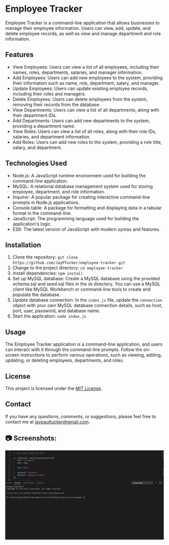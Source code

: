 # Employee Tracker

Employee Tracker is a command-line application that allows businesses to manage their employee information. Users can view, add, update, and delete employee records, as well as view and manage department and role information.

## Features

- View Employees: Users can view a list of all employees, including their names, roles, departments, salaries, and manager information.
- Add Employees: Users can add new employees to the system, providing their information such as name, role, department, salary, and manager.
- Update Employees: Users can update existing employee records, including their roles and managers.
- Delete Employees: Users can delete employees from the system, removing their records from the database.
- View Departments: Users can view a list of all departments, along with their department IDs.
- Add Departments: Users can add new departments to the system, providing a department name.
- View Roles: Users can view a list of all roles, along with their role IDs, salaries, and department information.
- Add Roles: Users can add new roles to the system, providing a role title, salary, and department.

## Technologies Used

- Node.js: A JavaScript runtime environment used for building the command-line application.
- MySQL: A relational database management system used for storing employee, department, and role information.
- Inquirer: A popular package for creating interactive command-line prompts in Node.js applications.
- Console.table: A package for formatting and displaying data in a tabular format in the command-line.
- JavaScript: The programming language used for building the application's logic.
- ES6: The latest version of JavaScript with modern syntax and features.

## Installation

1. Clone the repository: `git clone https://github.com/JayPTucker/employee-tracker.git`
2. Change to the project directory: `cd employee-tracker`
3. Install dependencies: `npm install`
4. Set up MySQL database: Create a MySQL database using the provided schema.sql and seed.sql files in the `db` directory. You can use a MySQL client like MySQL Workbench or command-line tools to create and populate the database.
5. Update database connection: In the `index.js` file, update the `connection` object with your own MySQL database connection details, such as host, port, user, password, and database name.
6. Start the application: `node index.js`

## Usage

The Employee Tracker application is a command-line application, and users can interact with it through the command-line prompts. Follow the on-screen instructions to perform various operations, such as viewing, adding, updating, or deleting employees, departments, and roles.

## License

This project is licensed under the [MIT License](LICENSE).

## Contact

If you have any questions, comments, or suggestions, please feel free to contact me at [jaypaultucker@gmail.com](mailto:jaypaultucker@gmail.com).
 
## 📷 Screenshots: <a name='screenshots'></a>
![Example](assets/example.gif)
